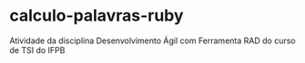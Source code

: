 # calculo-palavras-ruby

Atividade da disciplina Desenvolvimento Ágil com Ferramenta RAD do curso de TSI do IFPB
